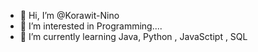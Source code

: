 - 👋 Hi, I’m @Korawit-Nino
- 👀 I’m interested in Programming....
- 🌱 I’m currently learning Java, Python , JavaSctipt , SQL
<!---
Korawit-Nino/Korawit-Nino is a ✨ special ✨ repository because its `README.md` (this file) appears on your GitHub profile.
You can click the Preview link to take a look at your changes.
--->
